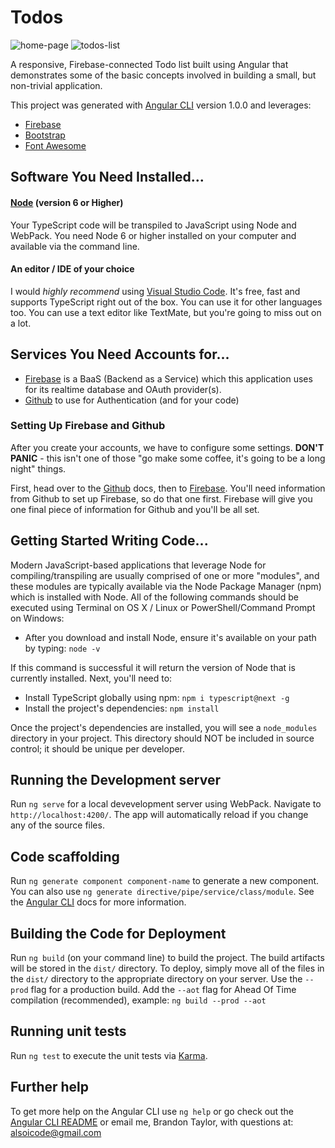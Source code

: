 
# Todos

![home-page](https://res.cloudinary.com/alsoicode/image/upload/v1493141233/github/osu-todos/home-mobile.fw.png)
![todos-list](https://res.cloudinary.com/alsoicode/image/upload/v1493141233/github/osu-todos/my-todos-mobile.fw.png)

A responsive, Firebase-connected Todo list built using Angular that demonstrates some of the basic concepts involved in building a small, but non-trivial application.

This project was generated with [Angular CLI](https://github.com/angular/angular-cli) version 1.0.0 and leverages:

 - [Firebase](https://firebase.google.com/)
 - [Bootstrap](https://getbootstrap.com)
 - [Font Awesome](http://fontawesome.io/)

## Software You Need Installed...

#### [Node](https://nodejs.org/en/) (version 6 or Higher)

Your TypeScript code will be transpiled to JavaScript using Node and WebPack. You need Node 6 or higher installed on your computer and available via the command line.

#### An editor / IDE of your choice

I would *highly recommend* using [Visual Studio Code](https://code.visualstudio.com/). It's free, fast and supports TypeScript right out of the box. You can use it for other languages too. You can use a text editor like TextMate, but you're going to miss out on a lot.

## Services You Need Accounts for...

- [Firebase](https://firebase.google.com) is a BaaS (Backend as a Service) which this application uses for its realtime database and OAuth provider(s).
- [Github](https://github.com) to use for Authentication (and for your code)

### Setting Up Firebase and Github

After you create your accounts, we have to configure some settings. **DON'T PANIC** - this isn't one of those "go make some coffee, it's going to be a long night" things.

First, head over to the [Github](./docs/github.md) docs, then to [Firebase](./docs/firebase.md). You'll need information from Github to set up Firebase, so do that one first. Firebase will give you one final piece of information for Github and you'll be all set.

## Getting Started Writing Code...

Modern JavaScript-based applications that leverage Node for compiling/transpiling are usually comprised of one or more "modules", and these modules are typically available via the Node Package Manager (npm) which is installed with Node. All of the following commands should be executed using Terminal on OS X / Linux or PowerShell/Command Prompt on Windows:

- After you download and install Node, ensure it's available on your path by typing: `node -v`

If this command is successful it will return the version of Node that is currently installed. Next, you'll need to:

- Install TypeScript globally using npm: `npm i typescript@next -g`
- Install the project's dependencies: `npm install`

Once the project's dependencies are installed, you will see a `node_modules` directory in your project. This directory should NOT be included in source control; it should be unique per developer.

## Running the Development server

Run `ng serve` for a local devevelopment server using WebPack. Navigate to `http://localhost:4200/`. The app will automatically reload if you change any of the source files.

## Code scaffolding

Run `ng generate component component-name` to generate a new component. You can also use `ng generate directive/pipe/service/class/module`. See the [Angular CLI](https://github.com/angular/angular-cli/wiki) docs for more information.

## Building the Code for Deployment

Run `ng build` (on your command line) to build the project. The build artifacts will be stored in the `dist/` directory. To deploy, simply move all of the files in the `dist/` directory to the appropriate directory on your server. Use the `--prod` flag for a production build. Add the `--aot` flag for Ahead Of Time compilation (recommended), example: `ng build --prod --aot`

## Running unit tests

Run `ng test` to execute the unit tests via [Karma](https://karma-runner.github.io).

## Further help

To get more help on the Angular CLI use `ng help` or go check out the [Angular CLI README](https://github.com/angular/angular-cli/blob/master/README.md) or email me, Brandon Taylor, with questions at: [alsoicode@gmail.com](mailto:alsoicode@gmail.com?Subject=Help-with-OSU-Todos)

